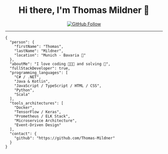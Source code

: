<h1 align="center">Hi there, I'm Thomas Mildner 👋</h1>

<p align="center">
  <a href="https://github.com/Thomas-Mildner" target="_blank">
    <img 
      src="https://img.shields.io/github/followers/Thomas-Mildner?label=Follow&style=social" 
      alt="GitHub Follow"
    />
  </a>
</p>

<hr />

<pre>
<code>{
  "person": {
    "firstName": "Thomas",
    "lastName": "Mildner",
    "location": "Munich - Bavaria 🍺"
  },
  "aboutMe": "I love coding 👨🏻‍💻 and solving 🐛",
  "fullStackDeveloper": true,
  "programming_languages": [
    "C# / .NET",
    "Java & Kotlin",
    "JavaScript / TypeScript / HTML / CSS",
    "Python",
    "Scala"
  ],
  "tools_architectures": [
    "Docker",
    "TensorFlow / Keras",
    "Prometheus / ELK Stack",
    "Microservice Architecture",
    "Event-Driven Design"
  ],
  "contact": {
    "github": "https://github.com/Thomas-Mildner"
  } 
}
</code>
</pre>
